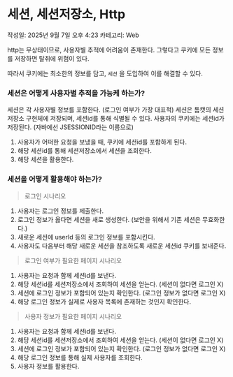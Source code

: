 # 세션, 세션저장소, Http

작성일: 2025년 9월 7일 오후 4:23
카테고리: Web

http는 무상태이므로, 사용자별 추적에 어려움이 존재한다.
그렇다고 쿠키에 모든 정보를 저장하면 탈취에 위험이 있다.

따라서 쿠키에는 최소한의 정보를 담고, `세션` 을 도입하여 이를 해결할 수 있다.

### 세션은 어떻게 사용자별 추적을 가능케 하는가?

세션은 각 사용자별 정보를 포함한다. (로그인 여부가 가장 대표적)
세션은 톰캣의 세션저장소 구현체에 저장되며, 세션id를 통해 식별될 수 있다.
사용자의 쿠키에는 세션id가 저장된다. (자바에선 JSESSIONID라는 이름으로)

1. 사용자가 어떠한 요청을 보냈을 때, 쿠키에 세션id를 포함하게 된다.
2. 해당 세션id를 통해 세션저장소에서 세션을 조회한다.
3. 해당 세션을 활용한다.

### 세션을 어떻게 활용해야 하는가?

> 로그인 시나리오
> 
1. 사용자는 로그인 정보를 제출한다.
2. 로그인 정보가 옳다면 세션을 새로 생성한다. (보안을 위해서 기존 세션은 무효화한다.)
3. 새로운 세션에 userId 등의 로그인 정보를 포함시킨다.
4. 사용자도 다음부터 해당 새로운 세션을 참조하도록 새로운 세션id 쿠키를 보내준다.

> 로그인 여부가 필요한 페이지 시나리오
> 
1. 사용자는 요청과 함께 세션id를 보낸다.
2. 해당 세션id를 세션저장소에서 조회하여 세션을 얻는다. (세션이 없다면 로그인 X)
3. 세션에 로그인 정보가 포함되어 있는지 확인한다. (로그인 정보가 없다면 로그인 X)
4. 해당 로그인 정보가 실제로 사용자 목록에 존재하는 것인지 확인한다.

> 사용자 정보가 필요한 페이지 시나리오
> 
1. 사용자는 요청과 함께 세션id를 보낸다.
2. 해당 세션id를 세션저장소에서 조회하여 세션을 얻는다. (세션이 없다면 로그인 X)
3. 세션에 로그인 정보가 포함되어 있는지 확인한다. (로그인 정보가 없다면 로그인 X)
4. 해당 로그인 정보를 통해 실제 사용자를 조회한다.
5. 사용자 정보를 활용한다.